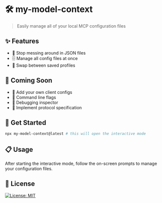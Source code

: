 # 🛠️ my-model-context

> Easily manage all of your local MCP configuration files

## ✨ Features

- 💾 Stop messing around in JSON files
- 🗄️ Manage all config files at once
- 👥 Swap between saved profiles

## 🔮 Coming Soon

- 📁 Add your own client configs
- 🚩 Command line flags
- 👀 Debugging inspector
- 📜 Implement protocol specification

## 🚀 Get Started

```bash
npx my-model-context@latest # this will open the interactive mode
```

## 📋 Usage

After starting the interactive mode, follow the on-screen prompts to manage your configuration files.

## 📄 License

[![License: MIT](https://img.shields.io/badge/License-MIT-yellow.svg)](https://opensource.org/licenses/MIT)
